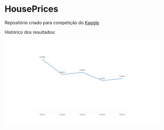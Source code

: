 # HousePrices
Repositório criado para competição do [Kaggle](https://www.kaggle.com/competitions/house-prices-advanced-regression-techniques/overview)

Histórico dos resultados: 

<img src="https://github.com/luizantoniont/HousePrices/blob/main/score.jpg" />



